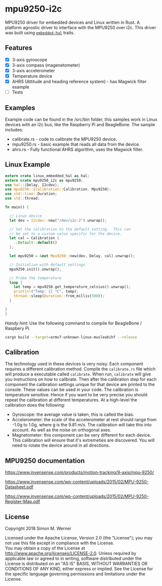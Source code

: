 # mpu9250-i2c

MPU9250 driver for embedded devices and Linux written in Rust. A platform agnostic driver to interface with the MPU9250 over i2c. This driver was built using [`embedded-hal`] traits.

[`embedded-hal`]: https://docs.rs/embedded-hal/

## Features

- [x] 3-axis gyroscope
- [x] 3-axis compass (magenetometer)
- [x] 3-axis accelerometer
- [x] Temperature device
- [x] AHRS (Attitude and heading reference system) - has Magwick filter example
- [ ] Tests

## Examples

Example code can be found in the /src/bin folder, this samples work
in Linux devices with an i2c bus, like the Raspberry Pi and BeagleBone.
The sample includes:

- calibrate.rs - code to calibrate the MPU9250 device.
- mpu9250.rs - basic example that reads all data from the device.
- ahrs.rs - Fully functional AHRS algorithm, uses the Magwick filter.

## Linux Example

```rust
extern crate linux_embedded_hal as hal;
extern crate mpu9250_i2c as mpu9250;
use hal::{Delay, I2cdev};
use mpu9250::{calibration::Calibration, Mpu9250};
use std::time::Duration;
use std::thread;

fn main() {

  // Linux device
  let dev = I2cdev::new("/dev/i2c-2").unwrap();

  // Set the calibration to the default setting.  This can
  // be set to a custom value specific for the device.
  let cal = Calibration {
    ..Default::default()
  };

  let mpu9250 = &mut Mpu9250::new(dev, Delay, cal).unwrap();

  // Initialise with default settings
  mpu9250.init().unwrap();

  // Probe the temperature
  loop {
    let temp = mpu9250.get_temperature_celsius().unwrap();
    println!("Temp: {} °C", temp);
    thread::sleep(Duration::from_millis(500));
  }

}
}
```

_Handy hint_: Use the following command to compile for BeagleBone / Raspbery Pi.

```sh
cargo build --target=armv7-unknown-linux-musleabihf --release
```

## Calibration

The technology used in these devices is very noisy. Each component
requires a different calibration method. Compile the `calibrate.rs`
file which will produce a executable called `calibrate`.
When run, `calibrate` will give you instructions on how to calibrate.
Then after the calibration step for each component the calibration
settings unique for that device are printed to the console. These
values can be used in your code.
The calibration is temperature sensitive. Hence if you want to be
very precise you should repeat the calibration at different temperatures.
At a high-level the calibration does the following:

- Gyroscope: the average value is taken, this is called the bias.
- Accelerometer: the scale of the accelerometer at rest should
  range from -1.0g to 1.0g, where g is the 9.81 m/s. The
  calibration will take this into account. As well as
  the noise on orthogonal axes.
- Magnetometer: this component can be very different for each device.
  This calibration will ensure that it's extremeties are
  discovered. You will need to rotate the device around
  in all directions.

## MPU9250 documentation

https://www.invensense.com/products/motion-tracking/9-axis/mpu-9250/

https://www.invensense.com/wp-content/uploads/2015/02/MPU-9250-Datasheet.pdf

https://www.invensense.com/wp-content/uploads/2015/02/MPU-9250-Register-Map.pdf

## License

Copyright 2018 Simon M. Werner

Licensed under the Apache License, Version 2.0 (the "License"); you may not use this file except in compliance with the License.  
You may obtain a copy of the License at http://www.apache.org/licenses/LICENSE-2.0. Unless required by applicable law or agreed to in writing, software distributed under the License is distributed on an "AS IS" BASIS, WITHOUT WARRANTIES OR CONDITIONS OF ANY KIND, either express or implied. See the License for the specific language governing permissions and limitations under the License.
